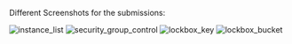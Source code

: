 Different Screenshots for the submissions:


![instance_list](https://github.com/user-attachments/assets/8ba0f71c-053e-48b9-8924-3263ddef21c8)
![security_group_control](https://github.com/user-attachments/assets/aa8a3197-85e0-4621-9072-df8e3769b7d5)
![lockbox_key](https://github.com/user-attachments/assets/d352ad58-2d39-4ede-8669-252d0ac567ad)
![lockbox_bucket](https://github.com/user-attachments/assets/84536439-0121-4781-a926-8fc8ec34f21d)
